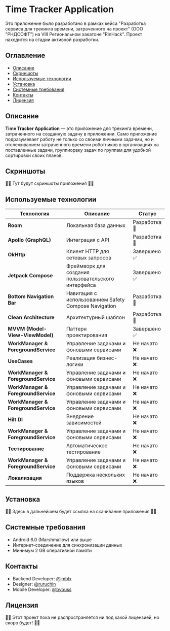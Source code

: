 # Time Tracker Application

Это приложение было разработано в рамках кейса "Разработка сервиса для трекинга времени, затраченного на проект" (ООО "РНДСОФТ") на VIII Региональном хакатоне "RinHack". Проект находится на стадии активной разработки.

## Оглавление
- [Описание](#описание)
- [Скриншоты](#скриншоты)
- [Используемые технологии](#используемые-технологии)
- [Установка](#установка)
- [Системные требования](#системные-требования)
- [Контакты](#контакты)
- [Лицензия](#контакты)

## Описание
**Time Tracker Application** — это приложение для трекинга времени, затраченного на созданную задачу в приложении. Само приложение подразумевает работу не только со своими личными задачми, но и отслеживанием затраченного времени роботников в организациях на поставленные задачи, группиорвку задач по группам для удобной сортировки своих планов.

## Скриншоты
😶‍🌫️ Тут будут скриншоты приложения 😶‍🌫️

## Используемые технологии
| Технология                         | Описание                                             | Статус            |
|------------------------------------|------------------------------------------------------|-------------------|
| **Room**                           | Локальная база данных                                | Разработка 🔄     |
| **Apollo (GraphQL)**               | Интеграция с API                                     | Разработка 🔄     |
| **OkHttp**                         | Клиент HTTP для сетевых запросов                     | Завершено ✅       |
| **Jetpack Compose**                | Фреймворк для создания пользовательского интерфейса  | Завершено ✅       |
| **Bottom Navigation Bar**          | Навигация с использованием Safety Compose Navigation | Разработка 🔄     |
| **Clean Architecture**             | Архитектурный шаблон                                 | Разработка 🔄     |
| **MVVM (Model-View-ViewModel)**    | Паттерн проектирования                               | Завершено ✅       |
| **WorkManager & ForegroundService**| Управление задачами и фоновыми сервисами             | Не начато   ❌     |
| **UseCases**                       | Реализация бизнес-логики                             | Не начато ❌       |
| **WorkManager & ForegroundService**| Управление задачами и фоновыми сервисами             | Не начато  ❌      |
| **WorkManager & ForegroundService**| Управление задачами и фоновыми сервисами             | Не начато ❌       |
| **WorkManager & ForegroundService**| Управление задачами и фоновыми сервисами             | Не начато  ❌      |
| **Hilt DI**                        | Внедрение зависимостей                               | Не начато ❌       |
| **WorkManager & ForegroundService**| Управление задачами и фоновыми сервисами             | Не начато  ❌      |
| **Тестирование**                   | Автоматическое тестирование                          | Не начато ❌       |
| **WorkManager & ForegroundService**| Управление задачами и фоновыми сервисами             | Не начато ❌       |
| **Локализация**                    | Поддержка нескольких языков                          | Не начато  ❌      |

## Установка
😶‍🌫️ Здесь в дальнейшем будет ссылка на скачивание приложения 😶‍🌫️

## Системные требования
- Android 6.0 (Marshmallow) или выше
- Интернет-соединение для синхронизации данных
- Минимум 2 GB оперативной памяти
   
## Контакты
- Backend Developer: [@jmblx](https://github.com/jmblx)
- Designer: [@ruruchin](https://github.com/ruruchin)
- Mobile Developer: [@bybuss](https://github.com/bybuss)

## Лицензия
😶‍🌫️ Этот проект пока не распространяется ни под какой лицензией, но скоро будет! 😶‍🌫️